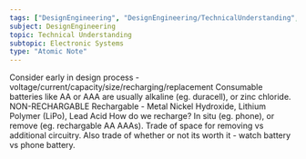 ```yaml
---
tags: ["DesignEngineering", "DesignEngineering/TechnicalUnderstanding", "DesignEngineering/TechnicalUnderstanding/ElectronicSystems"]
subject: DesignEngineering
topic: Technical Understanding
subtopic: Electronic Systems
type: "Atomic Note"
---
```


Consider early in design process - voltage/current/capacity/size/recharging/replacement
Consumable batteries like AA or AAA are usually alkaline (eg. duracell), or zinc chloride. NON-RECHARGABLE
Rechargable - Metal Nickel Hydroxide, Lithium Polymer (LiPo), Lead Acid
How do we recharge? In situ (eg. phone), or remove (eg. rechargable AA AAAs). Trade of space for removing vs additional circuitry. Also trade of whether or not its worth it - watch battery vs phone battery.